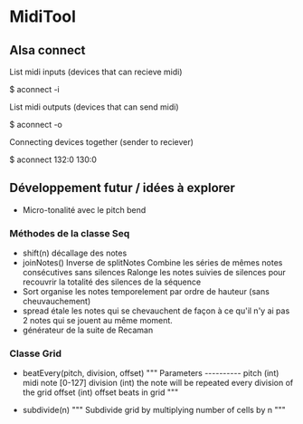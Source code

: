 # MidiTool


## Alsa connect

List midi inputs (devices that can recieve midi)

  $ aconnect -i

List midi outputs (devices that can send midi)
  
  $ aconnect -o

Connecting devices together (sender to reciever)

  $ aconnect 132:0 130:0


## Développement futur / idées à explorer

* Micro-tonalité avec le pitch bend

### Méthodes de la classe Seq

* shift(n)
  décallage des notes
* joinNotes()
    Inverse de splitNotes
    Combine les séries de mêmes notes consécutives sans silences
    Ralonge les notes suivies de silences pour recouvrir la totalité des silences de la séquence
* Sort
  organise les notes temporelement par ordre de hauteur (sans cheuvauchement)
* spread
  étale les notes qui se chevauchent de façon à ce qu'il n'y ai pas 2 notes qui se jouent au même moment.
* générateur de la suite de Recaman

### Classe Grid

* beatEvery(pitch, division, offset)
  """
      Parameters
      ----------
          pitch (int)
            midi note [0-127]
          division (int)
            the note will be repeated every division of the grid
          offset (int)
            offset beats in grid
  """

* subdivide(n)
  """ Subdivide grid by multiplying number of cells by n """